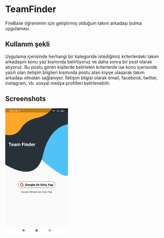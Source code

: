 # TeamFinder

FireBase öğrenimim için geliştirmiş olduğum takım arkadaşı bulma uygulaması.

## Kullanım şekli

Uygulama içerisinde herhangi bir kategoride istediğimiz kriterlerdeki takım arkadaşını konu yaz kısmında belirtiyoruz ve daha sonra bir post olarak atıyoruz.
Bu postu gören kişilerde belirlelen kriterlerde ise konu içerisinde yazılı olan iletişim bilgileri kısmında postu atan kişiye ulaşarak takım arkadaşı olmaları sağlanıyor.
İletişim bilgisi olarak email, facebook, twitter, instagram, vb. sosyal medya profilleri belirlenebilir.

## Screenshots
<img src="./screenshots/Screenshot_0.jpg" width="200" height="400">
